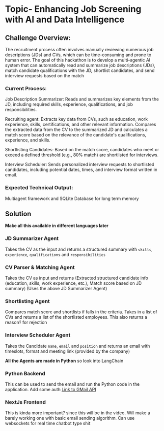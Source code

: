 # Topic- Enhancing Job Screening with AI and Data Intelligence

## **Challenge Overview:**
The recruitment process often involves manually reviewing numerous job descriptions (JDs) and CVs, which can be time-consuming and prone to human error. The goal of this hackathon is to develop a multi-agentic AI system that can automatically read and summarize job descriptions (JDs), match candidate qualifications with the JD, shortlist candidates, and send interview requests based on the match

### Current Process:
Job Description Summarizer: Reads and summarizes key elements from the JD, including required skills, experience, qualifications, and job responsibilities.

Recruiting agent: Extracts key data from CVs, such as education, work experience, skills, certifications, and other relevant information. Compares the extracted data from the CV to the summarized JD and calculates a match score based on the relevance of the candidate's qualifications, experience, and skills.

Shortlisting Candidates: Based on the match score, candidates who meet or exceed a defined threshold (e.g., 80% match) are shortlisted for interviews.

Interview Scheduler: Sends personalized interview requests to shortlisted candidates, including potential dates, times, and interview format written in email.

### Expected Technical Output:
Multiagent framework and SQLite Database for long term memory

## Solution
**Make all this available in different languages later**
### JD Summarizer Agent
Takes the CV as the input and returns a structured summary with `skills`, `experience`, `qualifications` and `responsibilities`

### CV Parser & Matching Agent
Takes the CV as input and returns (Extracted structured candidate info (education, skills, work experience, etc.), Match score based on JD summary) (Uses the above JD Summarizer Agent)

### Shortlisting Agent
Compares match score and shortlists if falls in the criteria. Takes in a list of CVs and returns a list of the shortlisted employees. This also returns a reason? for rejection

### Interview Scheduler Agent
Takes the Candidate `name`, `email` and `position` and returns an email with timeslots, format and meeting link (provided by the company)

**All the Agents are made in Python** so look into LangChain

### Python Backend
This can be used to send the email and run the Python code in the application. Add some auth
[Link to GMail API](https://developers.google.com/workspace/gmail/api/quickstart/js)

### NextJs Frontend
This is kinda more important? since this will be in the video. Will make a barely working one with basic email sending algorithm. Can use websockets for real time chatbot type shit
